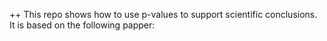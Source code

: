 ++ This repo  shows how to use p-values to support scientific conclusions. It is based on the following papper:

